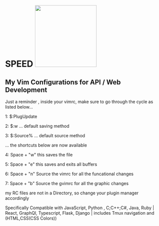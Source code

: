 # SPEED <img src='https://github.com/hug0sh0t/VIM-Configurations/blob/main/vim-2.ico' width="200px" height="200px"/> 

## My Vim Configurations for API / Web Development


Just a reminder , inside your vimrc, make sure to go through the cycle as listed below... 


1: $:PlugUpdate


2: $:w ... default saving method   


3: $:Source%  ... default source method




... the shortcuts below are now available  


4: Space + "w" this saves the file


5: Space + "e" this saves and exits all buffers 


6: Space + "n" Source the vimrc for all the funcational changes


7: Space + "b" Source the gvimrc for all the graphic changes 




my RC files are not in a Directory, so change your plugin manager accordingly 

Specifically Compatible with JavaScript, Python ,
C;C++;C#, Java, Ruby
| React, GraphQl, Typescript, Flask, Django
| includes Tmux navigation
and (HTML,CSS(CSS Colors)) 



 
